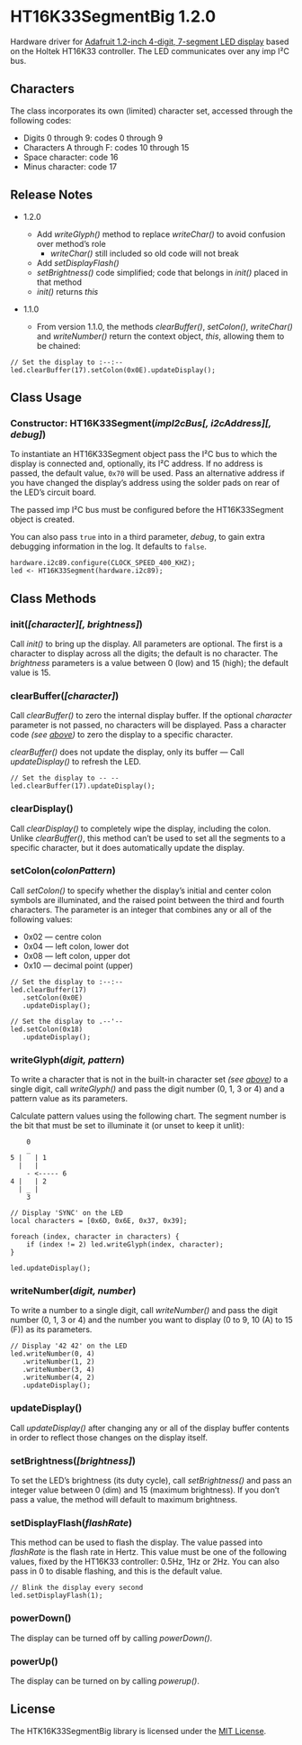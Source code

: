 # HT16K33SegmentBig 1.2.0

Hardware driver for [Adafruit 1.2-inch 4-digit, 7-segment LED display](http://www.adafruit.com/products/1270) based on the Holtek HT16K33 controller. The LED communicates over any imp I&sup2;C bus.

## Characters

The class incorporates its own (limited) character set, accessed through the following codes:

* Digits 0 through 9: codes 0 through 9
* Characters A through F: codes 10 through 15
* Space character: code 16
* Minus character: code 17

## Release Notes

- 1.2.0
    - Add *writeGlyph()* method to replace *writeChar()* to avoid confusion over method’s role
        - *writeChar()* still included so old code will not break
    - Add *setDisplayFlash()*
    - *setBrightness()* code simplified; code that belongs in *init()* placed in that method
    - *init()* returns *this*

- 1.1.0
    - From version 1.1.0, the methods *clearBuffer()*, *setColon()*, *writeChar()* and *writeNumber()* return the context object, *this*, allowing them to be chained:

```squirrel
// Set the display to :--:--
led.clearBuffer(17).setColon(0x0E).updateDisplay();
```

## Class Usage

### Constructor: HT16K33Segment(*impI2cBus[, i2cAddress][, debug]*)

To instantiate an HT16K33Segment object pass the I&sup2;C bus to which the display is connected and, optionally, its I&sup2;C address. If no address is passed, the default value, `0x70` will be used. Pass an alternative address if you have changed the display’s address using the solder pads on rear of the LED’s circuit board.

The passed imp I&sup2;C bus must be configured before the HT16K33Segment object is created.

You can also pass `true` into in a third parameter, *debug*, to gain extra debugging information in the log. It defaults to `false`.

```squirrel
hardware.i2c89.configure(CLOCK_SPEED_400_KHZ);
led <- HT16K33Segment(hardware.i2c89);
```

## Class Methods

### init(*[character][, brightness]*)

Call *init()* to bring up the display. All parameters are optional. The first is a character to display across all the digits; the default is no character. The *brightness* parameters is a value between 0 (low) and 15 (high); the default value is 15.

### clearBuffer(*[character]*)

Call *clearBuffer()* to zero the internal display buffer. If the optional *character* parameter is not passed, no characters will be displayed. Pass a character code *(see [above](#characters))* to zero the display to a specific character.

*clearBuffer()* does not update the display, only its buffer &mdash; Call *updateDisplay()* to refresh the LED.

```squirrel
// Set the display to -- --
led.clearBuffer(17).updateDisplay();
```

### clearDisplay()

Call *clearDisplay()* to completely wipe the display, including the colon. Unlike *clearBuffer()*, this method can’t be used to set all the segments to a specific character, but it does automatically update the display.

### setColon(*colonPattern*)

Call *setColon()* to specify whether the display’s initial and center colon symbols are illuminated, and the raised point between the third and fourth characters. The parameter is an integer that combines any or all of the following values:

* 0x02 &mdash; centre colon
* 0x04 &mdash; left colon, lower dot
* 0x08 &mdash; left colon, upper dot
* 0x10 &mdash; decimal point (upper)

```squirrel
// Set the display to :--:--
led.clearBuffer(17)
   .setColon(0x0E)
   .updateDisplay();

// Set the display to .--'--
led.setColon(0x18)
   .updateDisplay();
```

### writeGlyph(*digit, pattern*)

To write a character that is not in the built-in character set *(see [above](#characters))* to a single digit, call *writeGlyph()* and pass the digit number (0, 1, 3 or 4) and a pattern value as its parameters.

Calculate pattern values using the following chart. The segment number is the bit that must be set to illuminate it (or unset to keep it unlit):

```
    0
    _
5 |   | 1
  |   |
    - <----- 6
4 |   | 2
  | _ |
    3
```

```squirrel
// Display 'SYNC' on the LED
local characters = [0x6D, 0x6E, 0x37, 0x39];

foreach (index, character in characters) {
    if (index != 2) led.writeGlyph(index, character);
}

led.updateDisplay();
```

### writeNumber(*digit, number*)

To write a number to a single digit, call *writeNumber()* and pass the digit number (0, 1, 3 or 4) and the number you want to display (0 to 9, 10 (A) to 15 (F)) as its parameters.

```squirrel
// Display '42 42' on the LED
led.writeNumber(0, 4)
   .writeNumber(1, 2)
   .writeNumber(3, 4)
   .writeNumber(4, 2)
   .updateDisplay();
```

### updateDisplay()

Call *updateDisplay()* after changing any or all of the display buffer contents in order to reflect those changes on the display itself.

### setBrightness(*[brightness]*)

To set the LED’s brightness (its duty cycle), call *setBrightness()* and pass an integer value between 0 (dim) and 15 (maximum brightness). If you don’t pass a value, the method will default to maximum brightness.

### setDisplayFlash(*flashRate*)

This method can be used to flash the display. The value passed into *flashRate* is the flash rate in Hertz. This value must be one of the following values, fixed by the HT16K33 controller: 0.5Hz, 1Hz or 2Hz. You can also pass in 0 to disable flashing, and this is the default value.

```squirrel
// Blink the display every second
led.setDisplayFlash(1);
```

### powerDown()

The display can be turned off by calling *powerDown()*.

### powerUp()

The display can be turned on by calling *powerup()*.

## License

The HTK16K33SegmentBig library is licensed under the [MIT License](./LICENSE).
